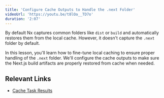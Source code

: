 ```yaml
---
title: 'Configure Cache Outputs to Handle the .next Folder'
videoUrl: 'https://youtu.be/t8lOa__TD7o'
duration: '2:07'
---
```


By default Nx captures common folders like `dist` or `build` and automatically restores them from the local cache. However, it doesn't capture the `.next` folder by default.

In this lesson, you'll learn how to fine-tune local caching to ensure proper handling of the `.next` folder. We'll configure the cache outputs to make sure the Next.js build artifacts are properly restored from cache when needed.

## Relevant Links

- [Cache Task Results](/features/cache-task-results)
